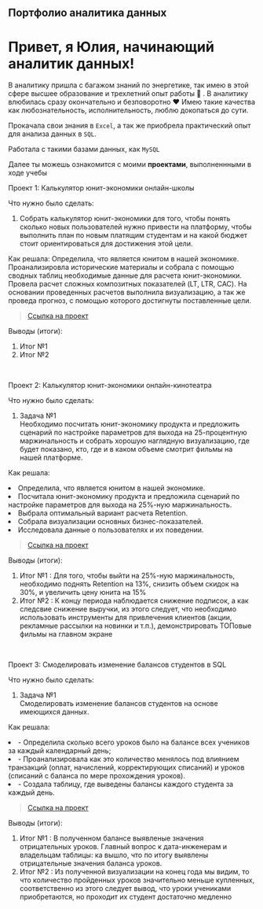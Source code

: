 ## Портфолио аналитика данных

# Привет, я Юлия, начинающий аналитик данных! 

В аналитику пришла с багажом знаний по энергетике, так имею в этой сфере высшее образование и трехлетний опыт работы :muscle: . В аналитику влюбилась сразу окончательно и безповоротно :heart: Имею такие качества как любознательность, исполнительность, люблю докопаться до сути.

Прокачала свои знания в ``Excel``, а так же приобрела практический опыт для анализа данных в ``SQL``.

Работала с такими базами данных, как  ``MySQL``

Далее ты можешь ознакомится с моими **проектами**, выполненнными в ходе учебы

<p> Проект 1: Калькулятор юнит-экономики онлайн-школы</p>
<p>Что нужно было сделать:<p>
<ol>
  <li>  Собрать калькулятор юнит-экономики для того, чтобы понять сколько новых пользователей нужно привести на платформу, чтобы выполнить план по новым платящим студентам и на какой бюджет стоит ориентироваться для достижения этой цели. </li>
  </ol>

<p>Как решала: Определила, что является юнитом в нашей экономике. Проанализировла исторические материалы и собрала с помощью сводных таблиц необходимые данные для расчета юнит-экономики. Провела расчет сложных композитных показателей (LT, LTR, CAC). На основании проведенных расчетов выполнила визуализацию, а так же проведа прогноз, с помощью которого достигнуты поставленные цели. </p>


> <a href="https://github.com/Kimber-Julia/Kimber/tree/main/%D0%9F%D1%80%D0%BE%D0%B5%D0%BA%D1%82%201">Ссылка на проект</a>
  

<p>Выводы (итоги):<p>
<ol>
  <li>Итог №1</li>
  <li>Итог №2</li>
</ol>
<br> 

<p> Проект 2: Калькулятор юнит-экономики онлайн-кинотеатра </p>
<p>Что нужно было сделать:<p>
<ol>
  <li>Задача №1 </li> Необходимо посчитать юнит-экономику продукта и предложить сценарий по настройке параметров для выхода на 25-процентную маржинальность и собрать хорошую наглядную визуализацию, где будет показано, кто, где и в каком объеме смотрит фильмы на нашей платформе. 
  </ol>

<p>Как решала: <li> Определила, что является юнитом в нашей экономике.</li> 
<li> Посчитала юнит-экономику продукта и предложила сценарий по настройке параметров для выхода на 25%-ную маржинальность.</li> 
<li> Выбрала оптимальный вариант расчета Retention. </li> 
<li> Собрала визуализации основных бизнес-показателей.</li> 
<li> Исследовала данные о пользователях и их поведении.</li> 
 </p>


> <a href="https://github.com/Kimber-Julia/Kimber/tree/main/%D0%9F%D1%80%D0%BE%D0%B5%D0%BA%D1%82%202">Ссылка на проект</a>
 

<p>Выводы (итоги):<p>
<ol>
  <li>Итог №1 : Для того, чтобы выйти на 25%-ную маржинальность, необходимо поднять Retention на 13%, снизить объем скидок на 30%, и увеличить цену юнита на 15% </li>
  <li>Итог №2 : К концу периода наблюдается снижение подписок, а как следсвие снижение выручки, из этого следует, что необходимо использовать инструменты для привлечения клиентов (акции, рекламные рассылки на новинки и т.п.), демонстрировать ТОПовые фильмы на главном экране </li>
</ol>
<br> 

<p> Проект 3: Смоделировать изменение балансов студентов в SQL </p>
<p>Что нужно было сделать:<p>
<ol>
  <li>Задача №1 </li> Смоделировать изменение балансов студентов на основе имеющихся данных. 
  </ol>

<p>Как решала: <li> - Определила сколько всего уроков было на балансе всех учеников за каждый календарный день;</li> 
<li> - Проанализировала как это количество менялось под влиянием транзакций (оплат, начислений, корректирующих списаний) и уроков (списаний с баланса по мере прохождения уроков).</li> 
<li> - Создала таблицу, где выведены балансы каждого студента за каждый день. </li> 
 </p>


> <a href="https://github.com/Kimber-Julia/Kimber/tree/main/%D0%9F%D1%80%D0%BE%D0%B5%D0%BA%D1%82%203">Ссылка на проект</a>
  

<p>Выводы (итоги):<p>
<ol>
  <li>Итог №1 : В полученном балансе выявленые значения отрицательных уроков. Главный вопрос к дата-инженерам и владельцам таблицы: ка вышло, что по итогу выявлены отрицательные значения баланса уроков. </li>
  <li>Итог №2 : Из полученной визуализации на конец года мы видим, то что количество пройденных уроков значительно меньше купленных, соответственно из этого следует вывод, что уроки учениками приобретаются, но проходит их студент достаточно медленно </li>
</ol>
<br>
